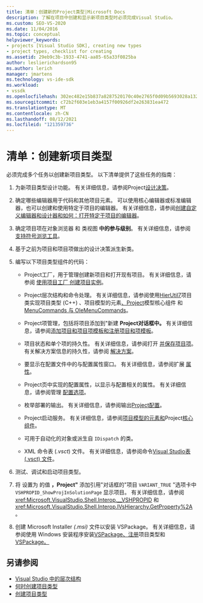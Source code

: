 ```yaml
---
title: 清单：创建新的Project类型|Microsoft Docs
description: 了解在项目中创建和显示新项目类型时必须完成Visual Studio。
ms.custom: SEO-VS-2020
ms.date: 11/04/2016
ms.topic: conceptual
helpviewer_keywords:
- projects [Visual Studio SDK], creating new types
- project types, checklist for creating
ms.assetid: 29eb9c3b-1933-4741-aa85-65a33f0825ba
author: leslierichardson95
ms.author: lerich
manager: jmartens
ms.technology: vs-ide-sdk
ms.workload:
- vssdk
ms.openlocfilehash: 302ec482e15b837a8287520170c40e2765f0d09b5693028a132f6af063c8030e
ms.sourcegitcommit: c72b2f603e1eb3a4157f00926df2e263831ea472
ms.translationtype: MT
ms.contentlocale: zh-CN
ms.lasthandoff: 08/12/2021
ms.locfileid: "121359736"
---
```

# <a name="checklist-create-new-project-types"></a>清单：创建新项目类型
必须完成多个任务以创建新项目类型。 以下清单提供了这些任务的指南：

1. 为新项目类型设计功能。 有关详细信息，请参阅Project[设计决策](../../extensibility/internals/project-type-design-decisions.md)。

2. 确定哪些编辑器用于代码和其他项目元素。 可以使用核心编辑器或标准编辑器，也可以创建和使用特定于项目的编辑器。 有关详细信息，请参阅[创建自定义编辑器和设计器和](../../extensibility/creating-custom-editors-and-designers.md)[如何：打开特定于项目的编辑器](../../extensibility/how-to-open-project-specific-editors.md)。

3. 确定项目项在对象浏览器 和 类视图 **中的参与级别**。  有关详细信息，请参阅 [支持符号浏览工具](../../extensibility/internals/supporting-symbol-browsing-tools.md)。

4. 基于之前为项目和项目项做出的设计决策派生新类。

5. 编写以下项目类型组件的代码：

    - Project工厂，用于管理创建新项目和打开现有项目。 有关详细信息，请参阅 [使用项目工厂 创建项目实例](../../extensibility/internals/creating-project-instances-by-using-project-factories.md)。

    - Project层次结构和命令处理。 有关详细信息，请参阅使用[HierUtil7](/previous-versions/bb166212(v=vs.100))项目类实现项目类型 (C++) 、项目模型的元素[](../../extensibility/internals/elements-of-a-project-model.md)[、Project](../../extensibility/internals/project-model-core-components.md)模型核心组件 和[MenuCommands 与 OleMenuCommands](/previous-versions/visualstudio/visual-studio-2015/misc/menucommands-vs-olemenucommands?preserve-view=true&view=vs-2015)。

    - Project项管理，包括将项目添加到"新建 **Project对话框中。** 有关详细信息，请参阅[添加项目和项目项模板和](../../extensibility/internals/adding-project-and-project-item-templates.md)[注册项目和项模板](../../extensibility/internals/registering-project-and-item-templates.md)。

    - 项目状态和单个项的持久性。 有关详细信息，请参阅打开 [并保存项目项](../../extensibility/internals/opening-and-saving-project-items.md)。 有关解决方案信息的持久性，请参阅 [解决方案](../../extensibility/internals/solutions-overview.md)。

    - 要显示在配置文件中的与配置属性窗口。 有关详细信息，请参阅扩展 [属性](../../extensibility/internals/extending-properties.md)。

    - Project页中实现的配置属性，以显示与配置相关的属性。 有关详细信息，请参阅管理 [配置选项](../../extensibility/internals/managing-configuration-options.md)。

    - 枚举部署的输出。 有关详细信息，请参阅输出[Project配置](../../extensibility/internals/project-configuration-for-output.md)。

    - Project启动服务。 有关详细信息，请参阅[项目模型的元素和](../../extensibility/internals/elements-of-a-project-model.md)Project[核心组件](../../extensibility/internals/project-model-core-components.md)。

    - 可用于自动化的对象或派生自 `IDispatch` 的类。

    - XML 命令表 (*.vsct*) 文件。 有关详细信息，请参阅命令[Visual Studio表 (.vsct) 文件](../../extensibility/internals/visual-studio-command-table-dot-vsct-files.md)。

6. 测试、调试和启动项目类型。

7. 将 设置为 的值 **，Project"** 添加引用"对话框的"项目 `VARIANT_TRUE` "选项卡中 `VSHPROPID_ShowProjInSolutionPage` 显示项目。 有关详细信息，请参阅 <xref:Microsoft.VisualStudio.Shell.Interop.__VSHPROPID> 和 <xref:Microsoft.VisualStudio.Shell.Interop.IVsHierarchy.GetProperty%2A>。

8. 创建 Microsoft Installer *(.msi)* 文件以安装 VSPackage。 有关详细信息，请参阅使用 Windows 安装程序安装[VSPackage、](../../extensibility/internals/installing-vspackages-with-windows-installer.md)[注册](../../extensibility/internals/registering-a-project-type.md)项目类型和[VSPackage。](../../extensibility/internals/vspackages.md)

## <a name="see-also"></a>另请参阅
- [Visual Studio 中的层次结构](../../extensibility/internals/hierarchies-in-visual-studio.md)
- [何时创建项目类型](../../extensibility/internals/when-to-create-project-types.md)
- [创建项目类型](../../extensibility/internals/creating-project-types.md)